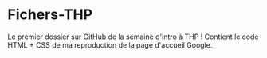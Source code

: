 # Fichers-THP

Le premier dossier sur GitHub de la semaine d'intro à THP ! Contient le code HTML + CSS de ma reproduction de la page d'accueil Google.
